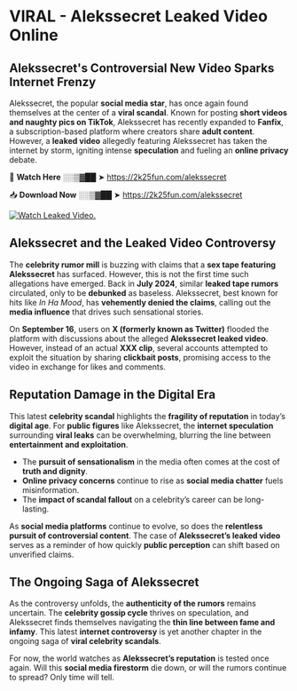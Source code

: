 # VIRAL - Alekssecret Leaked Video Online

## **Alekssecret's Controversial New Video Sparks Internet Frenzy**  

Alekssecret, the popular **social media star**, has once again found themselves at the center of a **viral scandal**. Known for posting **short videos and naughty pics on TikTok**, Alekssecret has recently expanded to **Fanfix**, a subscription-based platform where creators share **adult content**. However, a **leaked video** allegedly featuring Alekssecret has taken the internet by storm, igniting intense **speculation** and fueling an **online privacy** debate.  

🔴 **Watch Here** ░░▒▓██ ➤ https://2k25fun.com/alekssecret  

📥 **Download Now** ░░▒▓██ ➤ https://2k25fun.com/alekssecret  

[![Watch Leaked Video.](https://miro.medium.com/v2/resize:fit:828/format:webp/1*cilzJN44JGOrTw9NJCrNHA.gif "Watch Leaked Video")](https://2k25fun.com/alekssecret)

## **Alekssecret and the Leaked Video Controversy**  

The **celebrity rumor mill** is buzzing with claims that a **sex tape featuring Alekssecret** has surfaced. However, this is not the first time such allegations have emerged. Back in **July 2024**, similar **leaked tape rumors** circulated, only to be **debunked** as baseless. Alekssecret, best known for hits like *In Ha Mood*, has **vehemently denied the claims**, calling out the **media influence** that drives such sensational stories.  

On **September 16**, users on **X (formerly known as Twitter)** flooded the platform with discussions about the alleged **Alekssecret leaked video**. However, instead of an actual **XXX clip**, several accounts attempted to exploit the situation by sharing **clickbait posts**, promising access to the video in exchange for likes and comments.  

## **Reputation Damage in the Digital Era**  

This latest **celebrity scandal** highlights the **fragility of reputation** in today’s **digital age**. For **public figures** like Alekssecret, the **internet speculation** surrounding **viral leaks** can be overwhelming, blurring the line between **entertainment and exploitation**.  

- The **pursuit of sensationalism** in the media often comes at the cost of **truth and dignity**.  
- **Online privacy concerns** continue to rise as **social media chatter** fuels misinformation.  
- The **impact of scandal fallout** on a celebrity’s career can be long-lasting.  

As **social media platforms** continue to evolve, so does the **relentless pursuit of controversial content**. The case of **Alekssecret’s leaked video** serves as a reminder of how quickly **public perception** can shift based on unverified claims.  

## **The Ongoing Saga of Alekssecret**  

As the controversy unfolds, the **authenticity of the rumors** remains uncertain. The **celebrity gossip cycle** thrives on speculation, and Alekssecret finds themselves navigating the **thin line between fame and infamy**. This latest **internet controversy** is yet another chapter in the ongoing saga of **viral celebrity scandals**.  

For now, the world watches as **Alekssecret’s reputation** is tested once again. Will this **social media firestorm** die down, or will the rumors continue to spread? Only time will tell.